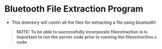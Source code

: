 # Bluetooth File Extraction Program
- This directory will contin all the files for extracting a file using bluetooth!
> **NOTE: To be able to successfully incorporate fileextraction is is important to run the server code prior to running the fileextraction.c code**

